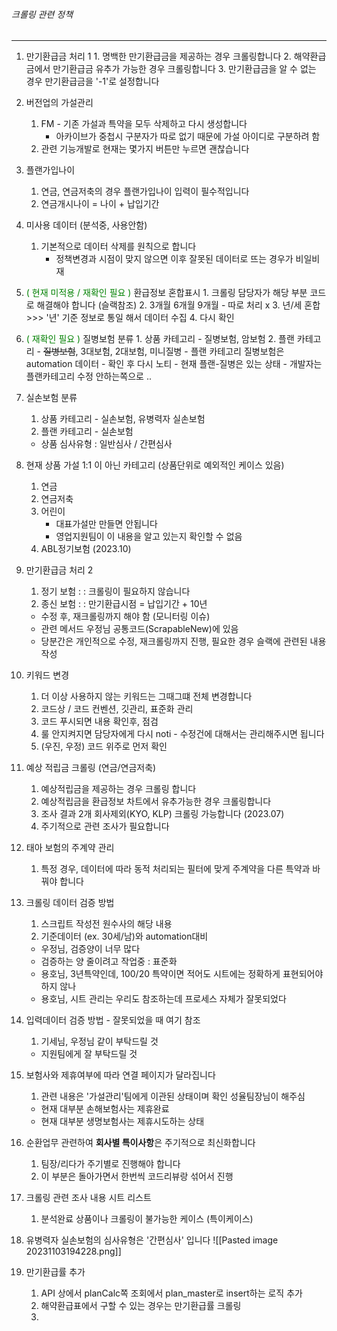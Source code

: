 ###### 크롤링 관련 정책
---


01.  만기환급금 처리 1
	1. 명백한 만기환급금을 제공하는 경우 크롤링합니다
	2. 해약환급금에서 만기환급금 유추가 가능한 경우 크롤링합니다
	3. 만기환급금을 알 수 없는 경우 만기환급금을 '-1'로 설정합니다


02. 버전업의 가설관리
	1. FM - 기존 가설과 특약을 모두 삭제하고 다시 생성합니다 
		- 아카이브가 중첩시 구분자가 따로 없기 때문에 가설 아이디로 구분하려 함
	2. 관련 기능개발로 현재는 몇가지 버튼만 누르면 괜찮습니다


03. 플랜가입나이
	1. 연금, 연금저축의 경우 플랜가입나이 입력이 필수적입니다 
	2. 연금개시나이 = 나이 + 납입기간 


04. 미사용 데이터 (분석중, 사용안함)
	1. 기본적으로 데이터 삭제를 원칙으로 합니다
		- 정책변경과 시점이 맞지 않으면 이후 잘못된 데이터로 뜨는 경우가 비일비재


05.  <span style="color:green">( 현재 미적용 / 재확인 필요 )</span> 환급정보 혼합표시
	1. 크롤링 담당자가 해당 부분 코드로 해결해야 합니다 (슬랙참조)
	2. 3개월 6개월 9개월 - 따로 처리 x
	3. 년/세 혼합 >>> '년' 기준 정보로 통일 해서 데이터 수집
	4. 다시 확인


06.  <span style="color:green">( 재확인 필요 )</span> 질병보험 분류 
	1. 상품 카테고리 - 질병보험, 암보험
	2. 플랜 카테고리 - ~~질병보험~~, 3대보험, 2대보험, 미니질병 
	- 플랜 카테고리 질병보험은 automation 데이터 
	- 확인 후 다시 노티 
	- 현재 플랜-질병은 있는 상태 
	- 개발자는 플랜카테고리 수정 안하는쪽으로 ..


07. 실손보험 분류
	1. 상품 카테고리 - 실손보험, 유병력자 실손보험
	2. 플랜 카테고리 - 실손보험
	- 상품 심사유형 : 일반심사 / 간편심사


08. 현재 상품 가설 1:1 이 아닌 카테고리 (상품단위로 예외적인 케이스 있음)
	1. 연금 
	2. 연금저축 
	3. 어린이 
		- 대표가설만 만들면 안됩니다 
		- 영업지원팀이 이 내용을 알고 있는지 확인할 수 없음
	4. ABL정기보험 (2023.10)


09. 만기환급금 처리 2
	1. 정기 보험 : : 크롤링이 필요하지 않습니다 
	2. 종신 보험 : : 만기환급시점 = 납입기간 + 10년
	 - 수정 후, 재크롤링까지 해야 함 (모니터링 이슈)
	 - 관련 메서드 우정님 공통코드(ScrapableNew)에 있음
	 - 당분간은 개인적으로 수정, 재크롤링까지 진행, 필요한 경우 슬랙에 관련된 내용 작성


10. 키워드 변경 
	1. 더 이상 사용하지 않는 키워드는 그때그떄 전체 변경합니다
	3. 코드상 / 코드 컨벤션, 깃관리, 표준화 관리
	4. 코드 푸시되면 내용 확인후, 점검 
	5. 룰 안지켜지면 담당자에게 다시 noti - 수정건에 대해서는 관리해주시면 됩니다
	6. (우진, 우정) 코드 위주로 먼저 확인


11. 예상 적립금 크롤링 (연금/연금저축) 
	1. 예상적립금을 제공하는 경우 크롤링 합니다 
	2. 예상적립금을 환급정보 차트에서 유추가능한 경우 크롤링합니다 
	3. 조사 결과 2개 회사제외(KYO, KLP) 크롤링 가능합니다 (2023.07)  
	4. 주기적으로 관련 조사가 필요합니다 


12. 태아 보험의 주계약 관리
	1. 특정 경우, 데이터에 따라 동적 처리되는 필터에 맞게 주계약을 다른 특약과 바꿔야 합니다 


13. 크롤링 데이터 검증 방법 
	1. 스크립트 작성전 원수사의 해당 내용 
	2. 기준데이터 (ex. 30세/남)와 automation대비 
	- 우정님, 검증양이 너무 많다 
	- 검증하는 양 줄이려고 작업중 : 표준화 
	- 용호님, 3년특약인데, 100/20 특약이면 적어도 시트에는 정확하게 표현되어야 하지 않나 
	- 용호님, 시트 관리는 우리도 참조하는데 프로세스 자체가 잘못되었다 


14. 입력데이터 검증 방법 - 잘못되었을 때 여기 참조
	1. 기세님, 우정님 같이 부탁드릴 것
	- 지원팀에게 잘 부탁드릴 것


15. 보험사와 제휴여부에 따라 연결 페이지가 달라집니다
	1. 관련 내용은 '가설관리'팀에게 이관된 상태이며 확인 성율팀장님이 해주심
	- 현재 대부분 손해보험사는 제휴완료
	- 현재 대부분 생명보험사는 제휴시도하는 상태


16. 순환업무 관련하여 **회사별 특이사항**은 주기적으로 최신화합니다
	1. 팀장/리다가 주기별로 진행해야 합니다
	2. 이 부분은 돌아가면서 한번씩 코드리뷰랑 섞어서 진행


17. 크롤링 관련 조사 내용 시트 리스트
	1. 분석완료 상품이나 크롤링이 불가능한 케이스 (특이케이스)


18. 유병력자 실손보험의 심사유형은 '간편심사' 입니다
	![[Pasted image 20231103194228.png]]

19. 만기환급률 추가
	1. API 상에서 planCalc쪽 조회에서 plan_master로 insert하는 로직 추가
	2. 해약환급표에서 구할 수 있는 경우는 만기환급률 크롤링
	3. 
